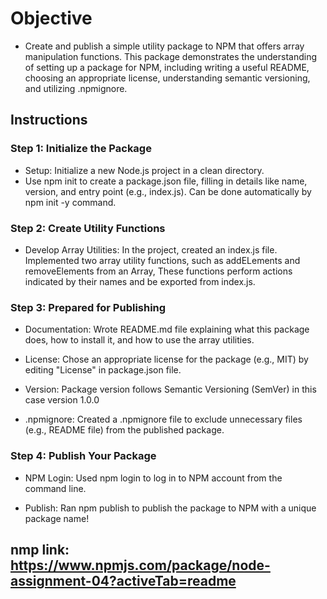 # Objective
- Create and publish a simple utility package to NPM that offers array manipulation functions. This package demonstrates the understanding of setting up a package for NPM, including writing a useful README, choosing an appropriate license, understanding semantic versioning, and utilizing .npmignore.

## Instructions
### Step 1: Initialize the Package
- Setup: Initialize a new Node.js project in a clean directory.
- Use npm init to create a package.json file, filling in details like name, version, and entry point (e.g., index.js). Can be done automatically by npm init -y command.
### Step 2: Create Utility Functions
- Develop Array Utilities:
In the project, created an index.js file.
Implemented two array utility functions, such as addELements and removeElements from an Array, These functions perform actions indicated by their names and be exported from index.js.
### Step 3: Prepared for Publishing
- Documentation: Wrote README.md file explaining what this package does, how to install it, and how to use the array utilities.

- License: Chose an appropriate license for the package (e.g., MIT) by editing "License" in package.json file. 

- Version: Package version follows Semantic Versioning (SemVer) in this case version 1.0.0

- .npmignore: Created a .npmignore file to exclude unnecessary files (e.g., README file) from the published package.

### Step 4: Publish Your Package
- NPM Login: Used npm login to log in to  NPM account from the command line.

- Publish: Ran npm publish to publish the package to NPM with a unique package name!

## nmp link: https://www.npmjs.com/package/node-assignment-04?activeTab=readme